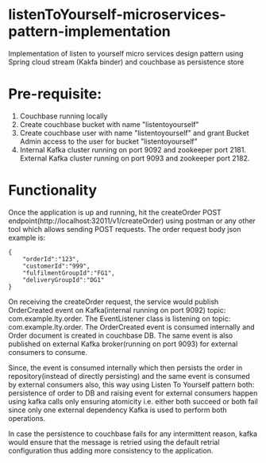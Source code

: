 # listenToYourself-microservices-pattern-implementation
Implementation of listen to yourself micro services design pattern using Spring cloud stream (Kakfa binder) and couchbase as persistence store 

# Pre-requisite:
1. Couchbase running locally
2. Create couchbase bucket with name "listentoyourself"
3. Create couchbase user with name "listentoyourself" and grant Bucket Admin access to the user for bucket "listentoyourself"
4. Internal Kafka cluster running on port 9092 and zookeeper port 2181. External Kafka cluster running on port 9093 and zookeeper port 2182.

# Functionality
Once the application is up and running, hit the createOrder POST endpoint(http://localhost:32011/v1/createOrder) using postman or any other tool which allows sending POST requests. The order request body json example is:

```
{
	"orderId":"123",
	"customerId":"999",
	"fulfilmentGroupId":"FG1",
	"deliveryGroupId":"DG1"
}
```

On receiving the createOrder request, the service would publish OrderCreated event on Kafka(internal running on port 9092) topic: com.example.lty.order. The EventListener class is listening on topic: com.example.lty.order. The OrderCreated event is consumed internally and Order document is created in couchbase DB. The same event is also published on external Kafka broker(running on port 9093) for external consumers to consume.


Since, the event is consumed internally which then persists the order in repository(instead of directly persisting)  and the same event is consumed by external consumers also, this way using Listen To Yourself pattern both: persistence of order to DB and raising event for external consumers happen using kafka calls only ensuring atomicity i.e. either both succeed or both fail since only one external dependency Kafka is used to perform both operations.

In case the persistence to couchbase fails for any intermittent reason, kafka would ensure that the message is retried using the default retrial configuration thus adding more consistency to the application.
